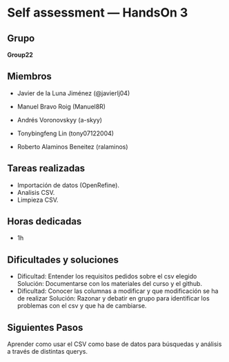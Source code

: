 # Self assessment — HandsOn 3

## Grupo
**Group22**

## Miembros
- Javier de la Luna Jiménez (@javierlj04)

- Manuel Bravo Roig (Manuel8R)

- Andrés Voronovskyy (a-skyy)

- Tonybingfeng Lin (tony07122004)

- Roberto Alaminos Beneitez (ralaminos)

## Tareas realizadas
- Importación de datos (OpenRefine).
- Analisis CSV.
- Limpieza CSV.

## Horas dedicadas
- 1h

## Dificultades y soluciones
- Dificultad: Entender los requisitos pedidos sobre el csv elegido Solución: Documentarse con los materiales del curso y el github.
- Dificultad: Conocer las columnas a modificar y que modificación se ha de realizar Solución: Razonar y debatir en grupo para identificar los problemas con el csv y 			   que ha de cambiarse.

## Siguientes Pasos
Aprender como usar el CSV como base de datos para búsquedas y análisis a través de distintas querys.